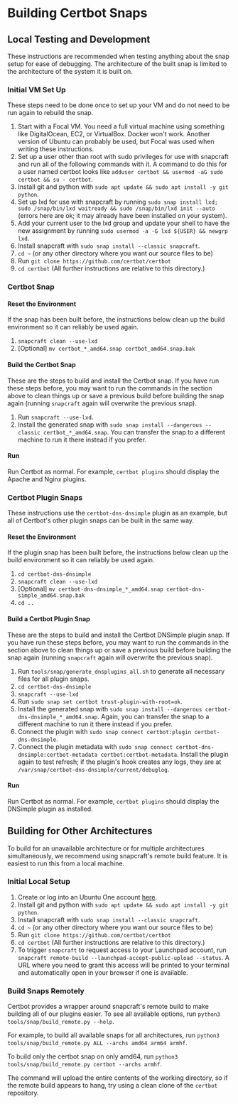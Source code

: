 # Building Certbot Snaps

## Local Testing and Development

These instructions are recommended when testing anything about the snap setup for ease of debugging.
The architecture of the built snap is limited to the architecture of the system it is built on.

### Initial VM Set Up

These steps need to be done once to set up your VM and do not need to be run again to rebuild the snap.

 1. Start with a Focal VM. You need a full virtual machine using something like DigitalOcean, EC2, or VirtualBox. Docker won't work. Another version of Ubuntu can probably be used, but Focal was used when writing these instructions.
 2. Set up a user other than root with sudo privileges for use with snapcraft and run all of the following commands with it. A command to do this for a user named certbot looks like `adduser certbot && usermod -aG sudo certbot && su - certbot`.
 3. Install git and python with `sudo apt update && sudo apt install -y git python`.
 4. Set up lxd for use with snapcraft by running `sudo snap install lxd; sudo /snap/bin/lxd waitready && sudo /snap/bin/lxd init --auto` (errors here are ok; it may already
 have been installed on your system).
 5. Add your current user to the lxd group and update your shell to have the new assignment by running `sudo usermod -a -G lxd ${USER} && newgrp lxd`.
 6. Install snapcraft with `sudo snap install --classic snapcraft`.
 7. `cd ~` (or any other directory where you want our source files to be)
 8. Run `git clone https://github.com/certbot/certbot`
 9. `cd certbot` (All further instructions are relative to this directory.)

### Certbot Snap

#### Reset the Environment

If the snap has been built before, the instructions below clean up the build environment so it can reliably be used again.

 1. `snapcraft clean --use-lxd`
 2. [Optional] `mv certbot_*_amd64.snap certbot_amd64.snap.bak`

#### Build the Certbot Snap

These are the steps to build and install the Certbot snap. If you have run these steps before, you may want to run the commands in the section above to clean things up or save a previous build before building the snap again (running `snapcraft` again will overwrite the previous snap).

 1. Run `snapcraft --use-lxd`.
 2. Install the generated snap with `sudo snap install --dangerous --classic certbot_*_amd64.snap`. You can transfer the snap to a different machine to run it there instead if you prefer.

#### Run

Run Certbot as normal. For example, `certbot plugins` should display the Apache and Nginx plugins.

### Certbot Plugin Snaps

These instructions use the `certbot-dns-dnsimple` plugin as an example, but all of Certbot's other plugin snaps can be built in the same way.

#### Reset the Environment

If the plugin snap has been built before, the instructions below clean up the build environment so it can reliably be used again.

 1. `cd certbot-dns-dnsimple`
 2. `snapcraft clean --use-lxd`
 3. [Optional] `mv certbot-dns-dnsimple_*_amd64.snap certbot-dns-simple_amd64.snap.bak`
 4. `cd ..`

#### Build a Certbot Plugin Snap

These are the steps to build and install the Certbot DNSimple plugin snap. If you have run these steps before, you may want to run the commands in the section above to clean things up or save a previous build before building the snap again (running `snapcraft` again will overwrite the previous snap).

 1. Run `tools/snap/generate_dnsplugins_all.sh` to generate all necessary files for all plugin snaps.
 2. `cd certbot-dns-dnsimple`
 3. `snapcraft --use-lxd`
 4. Run `sudo snap set certbot trust-plugin-with-root=ok`.
 5. Install the generated snap with `sudo snap install --dangerous certbot-dns-dnsimple_*_amd64.snap`. Again, you can transfer the snap to a different machine to run it there instead if you prefer.
 6. Connect the plugin with `sudo snap connect certbot:plugin certbot-dns-dnsimple`.
 7. Connect the plugin metadata with `sudo snap connect certbot-dns-dnsimple:certbot-metadata certbot:certbot-metadata`. Install the plugin again to test refresh; if the plugin's hook creates any logs, they are at `/var/snap/certbot-dns-dnsimple/current/debuglog`.

#### Run

Run Certbot as normal. For example, `certbot plugins` should display the DNSimple plugin as installed.

## Building for Other Architectures

To build for an unavailable architecture or for multiple architectures simultaneously, we recommend using snapcraft's remote build feature.
It is easiest to run this from a local machine.

### Initial Local Setup

 1. Create or log into an Ubuntu One account [here](https://login.launchpad.net/).
 2. Install git and python with `sudo apt update && sudo apt install -y git python`.
 3. Install snapcraft with `sudo snap install --classic snapcraft`.
 4. `cd ~` (or any other directory where you want our source files to be)
 5. Run `git clone https://github.com/certbot/certbot`
 6. `cd certbot` (All further instructions are relative to this directory.)
 7. To trigger `snapcraft` to request access to your Launchpad account, run
    `snapcraft remote-build --launchpad-accept-public-upload --status`. A URL where you need
    to grant this access will be printed to your terminal and automatically open in your browser
    if one is available.

### Build Snaps Remotely

Certbot provides a wrapper around snapcraft's remote build to make building all of our plugins easier. To see all available
options, run `python3 tools/snap/build_remote.py --help`.

For example, to build all available snaps for all architectures, run `python3 tools/snap/build_remote.py ALL --archs amd64 arm64 armhf`.

To build only the certbot snap on only amd64, run `python3 tools/snap/build_remote.py certbot --archs armhf`.

The command will upload the entire contents of the working directory, so if the remote build
appears to hang, try using a clean clone of the `certbot` repository.
